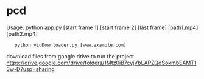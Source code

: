 # pcd

Usage: 
       python app.py [start frame 1] [start frame 2] [last frame] [path1.mp4] [path2.mp4] 

       python vidDownloader.py [www.example.com]
       
       

download files from google drive to run the project
https://drive.google.com/drive/folders/1Mtz0iB7cyjVbLAPZQdSokmbEAMT13w-D?usp=sharing


